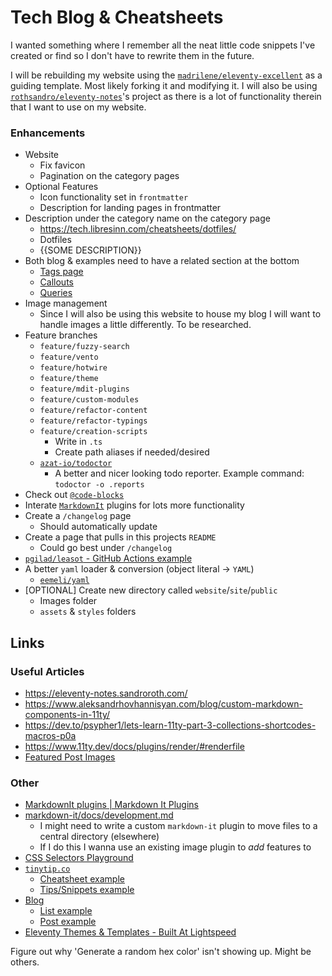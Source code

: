 # Tech Blog & Cheatsheets
I wanted something where I remember all the neat little code snippets I've created or find so I don't have to rewrite them in the future.

I will be rebuilding my website using the [`madrilene/eleventy-excellent`](https://github.com/madrilene/eleventy-excellent/) as a guiding template. Most likely forking it and modifying it. I will also be using [`rothsandro/eleventy-notes`](https://github.com/rothsandro/eleventy-notes)'s project as there is a lot of functionality therein that I want to use on my website.

### Enhancements
- Website
  - Fix favicon
  - Pagination on the category pages
- Optional Features
  - Icon functionality set in `frontmatter`
  - Description for landing pages in frontmatter
- Description under the category name on the category page
  - https://tech.libresinn.com/cheatsheets/dotfiles/
  - Dotfiles
  - {{SOME DESCRIPTION}}
- Both blog & examples need to have a related section at the bottom
  - [Tags page](https://eleventy-notes.sandroroth.com/tags/)
  - [Callouts](https://eleventy-notes.sandroroth.com/n/writing/callouts/)
  - [Queries](https://eleventy-notes.sandroroth.com/n/writing/dynamic-content/queries/)
- Image management
  - Since I will also be using this website to house my blog I will want to handle images a little differently. To be researched.
- Feature branches
  - `feature/fuzzy-search`
  - `feature/vento`
  - `feature/hotwire`
  - `feature/theme`
  - `feature/mdit-plugins`
  - `feature/custom-modules`
  - `feature/refactor-content`
  - `feature/refactor-typings`
  - `feature/creation-scripts`
    - Write in `.ts`
    - Create path aliases if needed/desired
  - [`azat-io/todoctor`](https://github.com/azat-io/todoctor)
    - A better and nicer looking todo reporter. Example command: `todoctor -o .reports`
- Check out [`@code-blocks`](https://code-blocks.surge.sh/)
- Interate [`MarkdownIt`](https://mdit-plugins.github.io/) plugins for lots more functionality
- Create a `/changelog` page
  - Should automatically update
- Create a page that pulls in this projects `README`
  - Could go best under `/changelog`
- [`pgilad/leasot` - GitHub Actions example](https://github.com/pgilad/leasot/issues/340)
- A better `yaml` loader & conversion (object literal → `YAML`)
  - [`eemeli/yaml`](https://github.com/eemeli/yaml)
- [OPTIONAL] Create new directory called `website`/`site`/`public`
  - Images folder
  - `assets` & `styles` folders

## Links
### Useful Articles
- https://eleventy-notes.sandroroth.com/
- https://www.aleksandrhovhannisyan.com/blog/custom-markdown-components-in-11ty/
- https://dev.to/psypher1/lets-learn-11ty-part-3-collections-shortcodes-macros-p0a
- https://www.11ty.dev/docs/plugins/render/#renderfile
- [Featured Post Images](https://11ta.netlify.app/2020/09/06/featured-post-images/)

### Other
- [MarkdownIt plugins | Markdown It Plugins](https://mdit-plugins.github.io/)
- [markdown-it/docs/development.md](https://github.com/markdown-it/markdown-it/blob/master/docs/development.md)
  - I might need to write a custom `markdown-it` plugin to move files to a central directory (elsewhere)
  - If I do this I wanna use an existing image plugin to _add_ features to
- [CSS Selectors Playground](https://selectors.sandroroth.com/)
- [`tinytip.co`](https://tinytip.co/)
  - [Cheatsheet example](https://tinytip.co/cheatsheets/nan/)
  - [Tips/Snippets example](https://tinytip.co/tips/regex-backreference/)
- [Blog](https://sandroroth.com/blog/)
  - [List example](https://sandroroth.com/blog/)
  - [Post example](https://sandroroth.com/blog/angular-library/)
- [Eleventy Themes & Templates - Built At Lightspeed](https://www.builtatlightspeed.com/category/eleventy)


Figure out why 'Generate a random hex color' isn't showing up. Might be others.
